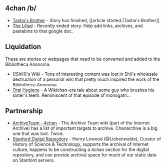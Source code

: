 ## 4chan /b/

* [Tasha's Brother](https://jumpshare.com/b/Yx5JQp8LQO5TrlegPXMg) - Story has finished, [[article started.|Tasha's Brother]]
* [The Liliad](https://docs.google.com/document/d/1l9SOPQQpuFHLWZfSPmzNczBTxhLGhplr7fSyGlKMUAQ/preview) - Recently ended story. Help add links, archives, and pastebins to that google doc.

## Liquidation

These are stories or webpages that need to be converted and added to the Bibliotheca Anonoma.

* [[Shii]]'s Wiki - Tons of interesting content was lost in Shii's wholesale destruction of a personal wiki that pretty much inspired the work of the Bibliotheca Anonoma.
* [Oral Hygiene](http://pastebin.com/Gt47E4Nr) - A Wikichan-era tale about some guy who brushes his sister's teeth. Reminiscent of that episode of monogatri...

## Partnership

* [ArchiveTeam - 4chan](http://www.archiveteam.org/index.php?title=4chan) - The Archive Team wiki (part of the Internet Archive) has a list of important targets to archive. Chanarchive is a big one that was lost. Twice.
* [Stanford Digital Repository](http://purl.stanford.edu/tf565pz4260) - Henry Lowood (@Liebenwalde), Curator of History of Science & Technology, supports the archival of internet culture, happens to be constructing a 4chan section for the digital repository, and can provide archival space for much of our static data on Stanford servers.